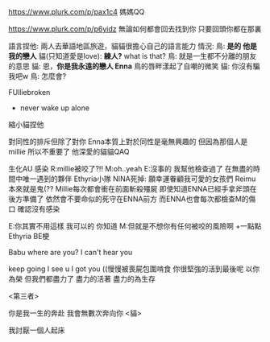 https://www.plurk.com/p/pax1c4
媽媽QQ

https://www.plurk.com/p/p6yidz
無論如何都會回去找到你
只要回頭你都在那裏

語言捏他:
	兩人去華語地區旅遊，貓貓很擔心自己的語言能力
	情況: 
	鳥: **是的 他是我的戀人**
	貓(只知道愛是love): **練人?** what is that?
	鳥: 就是一生都不分離的朋友的意思
	貓: 恩，**你是我永遠的戀人 Enna**
	鳥的唇畔漾起了自嘲的微笑
	貓: 你沒有騙我吧w
	鳥: 怎麼會?
	
FUlliebroken
- never wake up alone

縮小貓捏他

對同性的排斥但除了對你
Enna本質上對於同性是毫無興趣的
但因為那個人是millie
所以不重要了 他深愛的貓貓QAQ

生化AU
感染
R:millie被咬了?!!
M:oh..yeah
E:沒事的 我幫他檢查過了
在無盡的時間中唯一遇到的夥伴
Ethyria小隊
NINA死掉: 願幸運眷顧我可愛的女孩們
Reimu本來就是鬼(??
Millie每次都會衝在前面斬殺殭屍 即使知道ENNA已經手拿斧頭在後方準備了
依然會不要命似的死守在ENNA前方
而ENNA也會每次都檢查M的傷口 確認沒有感染

E:你其實不用這樣 我可以的 你知道
M:但就是不想你有任何被咬的風險啊
+一點點Ethyria BE梗

Babu where are you?
I can't hear you

keep going I see u I got you
((慢慢被喪屍包圍啃食
你很堅強的活到最後呢 以你為榮
但我們都盡力了 盡力的活著 盡力的為生存

<第三者>

你是我一生的奔赴
我會無數次奔向你
<貓>

我討厭一個人起床




